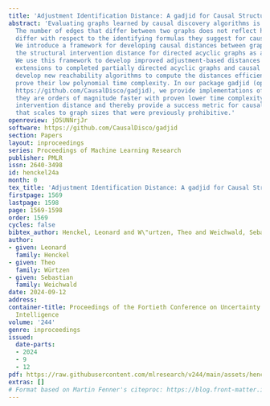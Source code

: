 ```yaml
---
title: 'Adjustment Identification Distance: A gadjid for Causal Structure Learning'
abstract: 'Evaluating graphs learned by causal discovery algorithms is difficult:
  The number of edges that differ between two graphs does not reflect how the graphs
  differ with respect to the identifying formulas they suggest for causal effects.
  We introduce a framework for developing causal distances between graphs which includes
  the structural intervention distance for directed acyclic graphs as a special case.
  We use this framework to develop improved adjustment-based distances as well as
  extensions to completed partially directed acyclic graphs and causal orders. We
  develop new reachability algorithms to compute the distances efficiently and to
  prove their low polynomial time complexity. In our package gadjid (open source at
  https://github.com/CausalDisco/gadjid), we provide implementations of our distances;
  they are orders of magnitude faster with proven lower time complexity than the structural
  intervention distance and thereby provide a success metric for causal discovery
  that scales to graph sizes that were previously prohibitive.'
openreview: jO5UNNrjJr
software: https://github.com/CausalDisco/gadjid
section: Papers
layout: inproceedings
series: Proceedings of Machine Learning Research
publisher: PMLR
issn: 2640-3498
id: henckel24a
month: 0
tex_title: 'Adjustment Identification Distance: A gadjid for Causal Structure Learning'
firstpage: 1569
lastpage: 1598
page: 1569-1598
order: 1569
cycles: false
bibtex_author: Henckel, Leonard and W\"urtzen, Theo and Weichwald, Sebastian
author:
- given: Leonard
  family: Henckel
- given: Theo
  family: Würtzen
- given: Sebastian
  family: Weichwald
date: 2024-09-12
address:
container-title: Proceedings of the Fortieth Conference on Uncertainty in Artificial
  Intelligence
volume: '244'
genre: inproceedings
issued:
  date-parts:
  - 2024
  - 9
  - 12
pdf: https://raw.githubusercontent.com/mlresearch/v244/main/assets/henckel24a/henckel24a.pdf
extras: []
# Format based on Martin Fenner's citeproc: https://blog.front-matter.io/posts/citeproc-yaml-for-bibliographies/
---
```

